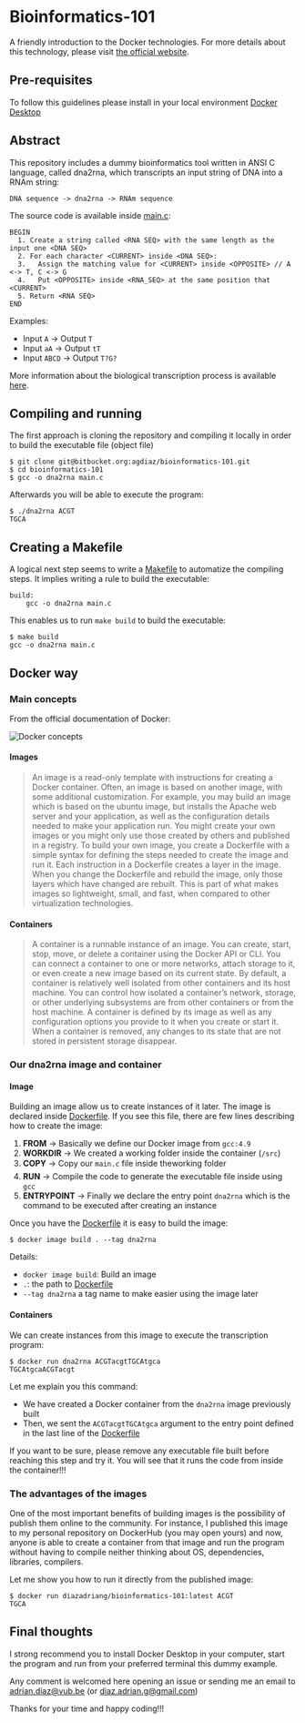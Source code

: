 # Bioinformatics-101
A friendly introduction to the Docker technologies. For more details about this technology, please visit [the official website](https://docs.docker.com/get-started/).

## Pre-requisites
To follow this guidelines please install in your local environment [Docker Desktop](https://www.docker.com/products/docker-desktop)

## Abstract
This repository includes a dummy bioinformatics tool written in ANSI C language, called dna2rna, which transcripts an input string of DNA into a RNAm string:

```
DNA sequence -> dna2rna -> RNAm sequence
```

The source code is available inside [main.c](https://bitbucket.org/agdiaz/bioinformatics-101/src/master/main.c):

```
BEGIN
  1. Create a string called <RNA SEQ> with the same length as the input one <DNA SEQ>
  2. For each character <CURRENT> inside <DNA SEQ>:
  3.   Assign the matching value for <CURRENT> inside <OPPOSITE> // A <-> T, C <-> G
  4.   Put <OPPOSITE> inside <RNA_SEQ> at the same position that <CURRENT>
  5. Return <RNA SEQ>
END
```

Examples:

- Input `A` -> Output `T`
- Input `aA` -> Output `tT`
- Input `ABCD` -> Output `T?G?`

More information about the biological transcription process is available [here](https://en.wikipedia.org/wiki/Transcription_(biology)).

## Compiling and running
The first approach is cloning the repository and compiling it locally in order to build the executable file (object file)

```console
$ git clone git@bitbucket.org:agdiaz/bioinformatics-101.git
$ cd bioinformatics-101
$ gcc -o dna2rna main.c
```

Afterwards you will be able to execute the program:

```console
$ ./dna2rna ACGT
TGCA
```

## Creating a Makefile
A logical next step seems to write a [Makefile](https://bitbucket.org/agdiaz/bioinformatics-101/src/master/Makefile) to automatize the compiling steps. It implies writing a rule to build the executable:

```make
build:
	gcc -o dna2rna main.c
```

This enables us to run `make build` to build the executable:

```console
$ make build
gcc -o dna2rna main.c
```

## Docker way

### Main concepts
From the official documentation of Docker:

![Docker concepts](https://docs.docker.com/engine/images/architecture.svg)

#### Images
> An image is a read-only template with instructions for creating a Docker container. Often, an image is based on another image, with some additional customization. For example, you may build an image which is based on the ubuntu image, but installs the Apache web server and your application, as well as the configuration details needed to make your application run.
> You might create your own images or you might only use those created by others and published in a registry. To build your own image, you create a Dockerfile with a simple syntax for defining the steps needed to create the image and run it. Each instruction in a Dockerfile creates a layer in the image. When you change the Dockerfile and rebuild the image, only those layers which have changed are rebuilt. This is part of what makes images so lightweight, small, and fast, when compared to other virtualization technologies.

#### Containers
> A container is a runnable instance of an image. You can create, start, stop, move, or delete a container using the Docker API or CLI. You can connect a container to one or more networks, attach storage to it, or even create a new image based on its current state.
> By default, a container is relatively well isolated from other containers and its host machine. You can control how isolated a container’s network, storage, or other underlying subsystems are from other containers or from the host machine.
> A container is defined by its image as well as any configuration options you provide to it when you create or start it. When a container is removed, any changes to its state that are not stored in persistent storage disappear.

### Our dna2rna image and container

#### Image
Building an image allow us to create instances of it later. The image is declared inside [Dockerfile](https://bitbucket.org/agdiaz/bioinformatics-101/src/master/Dockerfile). If you see this file, there are few lines describing how to create the image:

1. **FROM** -> Basically we define our Docker image from `gcc:4.9`
2. **WORKDIR** -> We created a working folder inside the container (`/src`)
3. **COPY** -> Copy our `main.c` file inside theworking folder
4. **RUN** -> Compile the code to generate the executable file inside using `gcc`
5. **ENTRYPOINT** -> Finally we declare the entry point `dna2rna` which is the command to be executed after creating an instance

Once you have the [Dockerfile](https://bitbucket.org/agdiaz/bioinformatics-101/src/master/Dockerfile) it is easy to build the image:

```console
$ docker image build . --tag dna2rna
```

Details:

- `docker image build`: Build an image
- `.`: the path to [Dockerfile](https://bitbucket.org/agdiaz/bioinformatics-101/src/master/Dockerfile)
- `--tag dna2rna` a tag name to make easier using the image later

#### Containers
We can create instances from this image to execute the transcription program:

```console
$ docker run dna2rna ACGTacgtTGCAtgca
TGCAtgcaACGTacgt
```

Let me explain you this command:

- We have created a Docker container from the `dna2rna` image previously built
- Then, we sent the `ACGTacgtTGCAtgca` argument to the entry point defined in the last line of the [Dockerfile](https://bitbucket.org/agdiaz/bioinformatics-101/src/master/Dockerfile)

If you want to be sure, please remove any executable file built before reaching this step and try it. You will see that it runs the code from inside the container!!!

### The advantages of the images
One of the most important benefits of building images is the possibility of publish them online to the community. For instance, I published this image to my personal repository on DockerHub (you may open yours) and now, anyone is able to create a container from that image and run the program without having to compile neither thinking about OS, dependencies, libraries, compilers.

Let me show you how to run it directly from the published image:

```console
$ docker run diazadriang/bioinformatics-101:latest ACGT
TGCA
```

## Final thoughts
I strong recommend you to install Docker Desktop in your computer, start the program and run from your preferred terminal this dummy example.

Any comment is welcomed here opening an issue or sending me an email to adrian.diaz@vub.be (or diaz.adrian.g@gmail.com)

Thanks for your time and happy coding!!!
